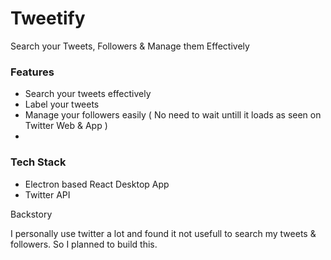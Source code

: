 # Tweetify
Search your Tweets, Followers &amp; Manage them Effectively


### Features

- Search your tweets effectively
- Label your tweets
- Manage your followers easily ( No need to wait untill it loads as seen on Twitter Web & App ) 
- 



### Tech Stack

- Electron based React Desktop App
- Twitter API

Backstory

I personally use twitter a lot and found it not usefull to search my tweets & followers. So I planned to build this.
